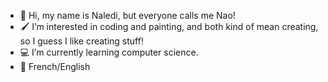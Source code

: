 - 👋 Hi, my name is Naledi, but everyone calls me Nao!
- 🖌️ I’m interested in coding and painting, and both kind of mean creating, so I guess I like creating stuff!
- 💻 I’m currently learning computer science.
- 🏫 French/English

<!---
nao1345678/nao1345678 is a ✨ special ✨ repository because its `README.md` (this file) appears on your GitHub profile.
You can click the Preview link to take a look at your changes.
--->
